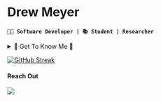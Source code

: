 # Drew Meyer
**`🧑‍💻 Software Developer | 📚 Student | Researcher`**
    
<details>
  <summary> 🧘 Get To Know Me 🧘 </summary>
  Hi, thanks for checking out my GitHub! I'm Drew, a computer science student at the University of Kansas. I graduate in May and will pursue my master's in CS. I am interested in full stack development, artificial intelligence and machine learning. I am interested in deploying AI models and using them in software. In my free time, I enjoy playing recreational basketball, playing video games, and following the stock market. Please feel free to connect with me and check out my YouTube channel. 🤙
</details>

[![GitHub Streak](https://streak-stats.demolab.com?user=drewku42&theme=shadow-blue)](https://git.io/streak-stats)


#### Reach Out
<a href="mailto:drewmeyer28@gmail.com">
  <img src="https://img.shields.io/badge/Email-6d4aff?style=for-the-badge&logo=protonmail&logoColor=white" />
</a>
